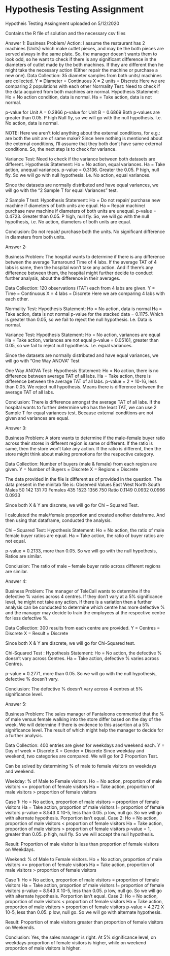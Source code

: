 # Hypothesis Testing Assignment

Hypotheis Testing Assingment uploaded on 5/12/2020

Contains the R file of solution and the necessary csv files

Answer 1:
Business Problem/ Action: I assume the restaurant has 2 machines (Units) which make cutlet pieces, and may be the both pieces are served always in the same plate. So, the manager doesn’t wants them to look odd, so he want to check if there is any significant difference in the diameters of cutlet made by the both machines. If they are different then he might take the necessary action (Either repair the machine or purchase a new one). 
Data Collection:  35 diameter samples from both units/ machines are collected. 
			Y = Diameter = Continuous
			X = 2 units = Discrete 
Here we are comparing 2 populations with each other
Normality Test: Need to check if the data acquired from both machines are normal.
Hypothesis Statement:
Ho = No action condition, data is normal.
Ha = Take action, data is not normal. 

p-value for Unit A = 0.2866 
p-value for Unit B = 0.6869
Both p-values are greater than 0.05.
P high Null fly, so we will go with the null hypothesis. I.e. No action, data is normal. 

NOTE: Here we aren’t told anything about the external conditions, for e.g.: are both the unit are of same make? 
Since here nothing is mentioned about the external conditions, I’ll assume that they both don’t have same external conditions. 
So, the next step is to check for variance. 

Variance Test: Need to check if the variance between both datasets are different.
Hypothesis Statement:
Ho = No action, equal variances.
Ha = Take action, unequal variances. 
p-value = 0.3136. Greater the 0.05. 
P high, null fly. So we will go with null hypothesis. I.e. No action, equal variances. 

Since the datasets are normally distributed and have equal variances, we will go with the “2 Sample T for equal Variances” test. 

2 Sample T test: 
Hypothesis Statement: 
Ho = Do not repair/ purchase new machine if diameters of both units are equal.
Ha = Repair machine/ purchase new machine if diameters of both units are unequal.
p-value = 0.4723.
Greater than 0.05. 
P high, null fly. So, we will go with the null hypothesis, i.e. No action, diameters of both units are equal. 

Conclusion: Do not repair/ purchase both the units. No significant difference in diameters from both units. 


Answer 2: 

Business Problem: The hospital wants to determine if there is any difference between the average Turnaround Time of 4 labs. If the average TAT of 4 labs is same, then the hospital won’t take any action. And if there’s any difference between them, the hospital might further decide to conduct further analysis, about the difference in their averages. 

Data Collection: 120 observations (TAT) each from 4 labs are given. 
			Y = Time = Continuous
			X = 4 labs = Discrete 
Here we are comparing 4 labs with each other. 

Normality Test: 
Hypothesis Statement:
Ho = No action, data is normal
Ha = Take action, data is not normal
p-value for the stacked data = 0.1175. Which is greater than 0.05, so we fail to reject the null hypothesis. I.e. Data is normal. 

Variance Test: 
Hypothesis Statement:
Ho = No action, variances are equal
Ha = Take action, variances are not equal
p-value = 0.05161, greater than 0.05, so we fail to reject null hypothesis. I.e. equal variances. 

Since the datasets are normally distributed and have equal variances, we will go with “One Way ANOVA” Test

One Way ANOVA Test: 
Hypothesis Statement: 
Ho = No action, there is no difference between average TAT of all labs.
Ha = Take action, there is difference between the average TAT of all labs. 
p-value = 2 * 10-16, less  than 0.05. We reject null hypothesis. 
Means there is difference between the average TAT of all labs.

Conclusion: There is difference amongst the average TAT of all labs. If the hospital wants to further determine who has the least TAT, we can use 2 Sample T for equal variances test. Because external conditions are not given and variances are equal. 


Answer 3: 

Business Problem: A store wants to determine if the male-female buyer ratio across their stores in different region is same or different. If the ratio is same, then the store won’t take any action. If the ratio is different, then the store might think about making promotions for the respective category. 

Data Collection: Number of buyers (male & female) from each region are given.
			Y = Number of Buyers = Discrete
			X = Regions = Discrete

The data provided in the file is different as of provided in the question. The data present in the minitab file is:
Observed Values	East	West	North	South
Males	50	142	131	70
Females	435	1523	1356	750
Ratio	0.1149	0.0932	0.0966	0.0933

Since both X & Y are discrete, we will go for Chi – Squared Test.

I calculated the male/female proportion and created another dataframe.  And then using that dataframe, conducted the analysis.

Chi – Squared Test:
Hypothesis Statement:
Ho = No action, the ratio of male female buyer ratios are equal. 
Ha = Take action, the ratio of buyer ratios are not equal. 

p-value = 0.2133, more than 0.05.
So we will go with the null hypothesis, Ratios are similar.

Conclusion: The ratio of male – female buyer ratio across different regions are similar. 


Answer 4: 

Business Problem: The manager of TeleCall wants to determine if the defective % varies across 4 centres. If they don’t vary at a 5% significance level, he might not take any action. If there is a variation then a further analysis can be conducted to determine which centre has more defective % and the manager may decide to train the employees at the respective centre for less defective %. 

Data Collection: 300 results from each centre are provided. 
			Y = Centres = Discrete
			X = Result = Discrete	

Since both X & Y are discrete, we will go for Chi-Squared test. 

Chi-Squared Test :
Hypothesis Statement:
Ho = No action, the defective % doesn’t vary across Centres.
Ha = Take action, defective % varies across Centres. 

p-value = 0.2771, more than 0.05.
So we will go with the null hypothesis, defective % doesn’t vary. 

Conclusion: The defective % doesn’t vary across 4 centres at 5% significance level. 


Answer 5:

Business Problem: The sales manager of Fantaloons commented that the % of male versus female walking into the store differ based on the day of the week. We will determine if there is evidence to this assertion at a 5% significance level. The result of which might help the manager to decide for a further analysis.

Data Collection: 400 entries are given for weekdays and weekend each.
			Y = Day of week = Discrete
			X = Gender = Discrete
Since weekday and weekend, two categories are compared. We will go for 2 Proportion Test. 

Can be solved by determining % of male to female visitors on weekdays and weekend. 

Weekday: % of Male to Female visitors.
Ho = No action, proportion of male visitors <= proportion of female visitors
Ha = Take action, proportion of male visitors > proportion of female visitors

Case 1:
Ho = No action, proportion of male visitors = proportion of female visitors
Ha = Take action, proportion of male visitors != proportion of female visitors
p-value = 8.543 X 10-5, less than 0.05. p low, null go. So we will go with alternate hypothesis. Porportion isn’t equal. 
Case 2:
Ho = No action, proportion of male visitors < proportion of female visitors
Ha = Take action, proportion of male visitors > proportion of female visitors
p-value = 1, greater than 0.05. p high, null fly. So we will accept the null hypothesis. 

Result: Proportion of male visitor is less than proportion of female visitors on Weekdays. 

Weekend: % of Male to Female visitors.
Ho = No action, proportion of male visitors <= proportion of female visitors
Ha = Take action, proportion of male visitors > proportion of female visitors

Case 1:
Ho = No action, proportion of male visitors = proportion of female visitors
Ha = Take action, proportion of male visitors != proportion of female visitors
p-value = 8.543 X 10-5, less than 0.05. p low, null go. So we will go with alternate hypothesis. Porportion isn’t equal. 
Case 2:
Ho = No action, proportion of male visitors < proportion of female visitors
Ha = Take action, proportion of male visitors > proportion of female visitors
p-value = 4.272 X 10-5, less than 0.05. p low, null go. So we will go with alternate hypothesis.

Result: Proportion of male visitors greater than proportion of female visitors on Weekends. 

Conclusion: Yes, the sales manager is right. At 5% significance level, on weekdays proportion of female visitors is higher, while on weekend proportion of male visitors is higher.
